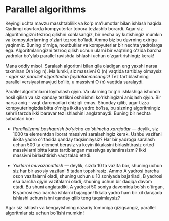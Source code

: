 # Parallel algorithms

Keyingi uchta mavzu masshtablilik va ko'p ma'lumotlar bilan ishlash haqida. Qadimgi davrlarda kompyuterlar tobora tezlashib borardi. Agar siz algoritmingizni tezroq qilishni xohlasangiz, bir necha oy kutishingiz mumkin va kompyuterlarning o'zlari tezroq bo'ladi. Ammo biz bu davrning oxiriga yaqinmiz. Buning o'rniga, noutbuklar va kompyuterlar bir nechta yadrolarga ega. Algoritmlaringizni tezroq qilish uchun ularni bir vaqtning o'zida barcha yadrolar bo'ylab parallel ravishda ishlashi uchun o'zgartirishingiz kerak!

Mana oddiy misol. Saralash algoritmi bilan qila oladigan eng yaxshi narsa taxminan O(n log n). Ma'lumki, siz massivni O (n) vaqtida tartiblay olmaysiz - *agar siz parallel algoritmdan foydalanmasangiz*! Tez tartiblashning parallel versiyasi mavjud bo'lib, u massivni O (n) vaqtida saralaydi.

Parallel algoritmlarni loyihalash qiyin. Va ularning to'g'ri ishlashiga ishonch hosil qilish va siz qanday tezlikni oshirishni ko'rishingizni aniqlash qiyin. Bir narsa aniq - vaqt daromadlari chiziqli emas. Shunday qilib, agar tizza kompyuteringizda bitta o'rniga ikkita yadro bo'lsa, bu sizning algoritmingiz sehrli tarzda ikki baravar tez ishlashini anglatmaydi. Buning bir nechta sabablari bor:

* *Parallelizmni boshqarish bo'yicha qo'shimcha xarajatlar* — deylik, siz 1000 ta elementdan iborat massivni saralashingiz kerak. Ushbu vazifani ikkita yadro o'rtasida qanday taqsimlaysiz? Har bir yadroga saralash uchun 500 ta element berasiz va keyin ikkalasini birlashtirasiz orted massivlarni bitta katta tartiblangan massivga aylantirasizmi? Ikki massivni birlashtirish vaqt talab etadi.

* *Yuklarni muvozanatlash* — deylik, sizda 10 ta vazifa bor, shuning uchun siz har bir asosiy vazifani 5 tadan topshirasiz. Ammo A yadrosi barcha oson vazifalarni oladi, shuning uchun u 10 soniyada bajariladi, B yadrosi esa barcha qiyin vazifalarni oladi, shuning uchun bir daqiqa davom etadi. Bu shuni anglatadiki, A yadrosi 50 soniya davomida bo'sh o'tirgan, B yadrosi esa barcha ishlarni bajargan! Ikkala yadro ham bir xil darajada ishlashi uchun ishni qanday qilib teng taqsimlaysiz?

Agar siz ishlash va kengayishning nazariy tomoniga qiziqsangiz, parallel algoritmlar siz uchun bo'lishi mumkin!